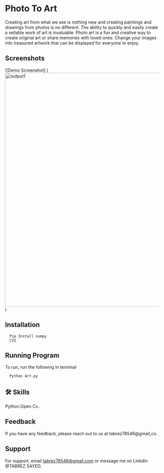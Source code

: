 
# Photo To Art

Creating art from what we see is nothing new and creating paintings and drawings from photos is no different. The ability to quickly and easily create a sellable work of art is invaluable. 
Photo art is a fun and creative way to create original art or share memories with loved ones. Change your images into treasured artwork that can be displayed for everyone to enjoy.



## Screenshots

![Demo Screenshot]
(<img width="764" alt="output1" src="https://user-images.githubusercontent.com/114156392/206903415-a3ea1c33-ad5b-4b6a-8ca7-4baecdb6e511.png">)


## Installation



```Dependency
  Pip Install numpy
  CV2
```
    
## Running Program

To run, run the following in terminal

```Python
  Python Art.py
```


## 🛠 Skills
Python.Open Cv..



## Feedback

If you have any feedback, please reach out to us at tabrez78546@gmail,co.


## Support

For support, email tabrez78546@gmail.com or message me on Linkdin @TABREZ SAYED.


